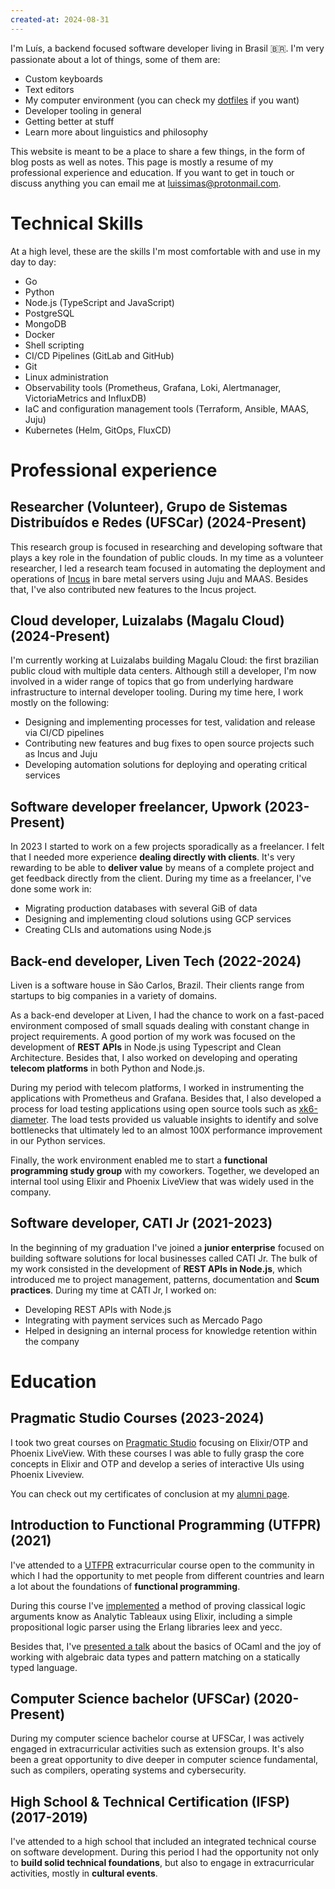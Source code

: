 ```yaml
---
created-at: 2024-08-31
---
```


I'm Luís, a backend focused software developer living in Brasil 🇧🇷. I'm very passionate about a lot of things, some of them are:

- Custom keyboards
- Text editors
- My computer environment (you can check my [dotfiles](https://github.com/luissimas/dotfiles) if you want)
- Developer tooling in general
- Getting better at stuff
- Learn more about linguistics and philosophy

This website is meant to be a place to share a few things, in the form of blog posts as well as notes. This page is mostly a resume of my professional experience and education. If you want to get in touch or discuss anything you can email me at <luissimas@protonmail.com>.

# Technical Skills

At a high level, these are the skills I'm most comfortable with and use in my day to day:

- Go
- Python
- Node.js (TypeScript and JavaScript)
- PostgreSQL
- MongoDB
- Docker
- Shell scripting
- CI/CD Pipelines (GitLab and GitHub)
- Git
- Linux administration
- Observability tools (Prometheus, Grafana, Loki, Alertmanager, VictoriaMetrics and InfluxDB)
- IaC and configuration management tools (Terraform, Ansible, MAAS, Juju)
- Kubernetes (Helm, GitOps, FluxCD)

# Professional experience

## Researcher (Volunteer), Grupo de Sistemas Distribuídos e Redes (UFSCar) (2024-Present)

This research group is focused in researching and developing software that plays a key role in the foundation of public clouds. In my time as a volunteer researcher, I led a research team focused in automating the deployment and operations of [Incus](https://github.com/lxc/incus) in bare metal servers using Juju and MAAS. Besides that, I've also contributed new features to the Incus project.

## Cloud developer, Luizalabs (Magalu Cloud) (2024-Present)

I'm currently working at Luizalabs building Magalu Cloud: the first brazilian public cloud with multiple data centers. Although still a developer, I'm now involved in a wider range of topics that go from underlying hardware infrastructure to internal developer tooling. During my time here, I work mostly on the following:

- Designing and implementing processes for test, validation and release via CI/CD pipelines
- Contributing new features and bug fixes to open source projects such as Incus and Juju
- Developing automation solutions for deploying and operating critical services

## Software developer freelancer, Upwork (2023-Present)

In 2023 I started to work on a few projects sporadically as a freelancer. I felt that I needed more experience **dealing directly with clients**. It's very rewarding to be able to **deliver value** by means of a complete project and get feedback directly from the client. During my time as a freelancer, I've done some work in:

- Migrating production databases with several GiB of data
- Designing and implementing cloud solutions using GCP services
- Creating CLIs and automations using Node.js

## Back-end developer, Liven Tech (2022-2024)

Liven is a software house in São Carlos, Brazil. Their clients range from startups to big companies in a variety of domains.

As a back-end developer at Liven, I had the chance to work on a fast-paced environment composed of small squads dealing with constant change in project requirements. A good portion of my work was focused on the development of **REST APIs** in Node.js using Typescript and Clean Architecture. Besides that, I also worked on developing and operating **telecom platforms** in both Python and Node.js.

During my period with telecom platforms, I worked in instrumenting the applications with Prometheus and Grafana. Besides that, I also developed a process for load testing applications using open source tools such as [xk6-diameter](https://github.com/MATRIXXSoftware/xk6-diameter). The load tests provided us valuable insights to identify and solve bottlenecks that ultimately led to an almost 100X performance improvement in our Python services.

Finally, the work environment enabled me to start a **functional programming study group** with my coworkers. Together, we developed an internal tool using Elixir and Phoenix LiveView that was widely used in the company.

## Software developer, CATI Jr (2021-2023)

In the beginning of my graduation I've joined a **junior enterprise** focused on building software solutions for local businesses called CATI Jr. The bulk of my work consisted in the development of **REST APIs in Node.js**, which introduced me to project management, patterns, documentation and **Scum practices**. During my time at CATI Jr, I worked on:

- Developing REST APIs with Node.js
- Integrating with payment services such as Mercado Pago
- Helped in designing an internal process for knowledge retention within the company

# Education

## Pragmatic Studio Courses (2023-2024)

I took two great courses on [Pragmatic Studio](https://pragmaticstudio.com/) focusing on Elixir/OTP and Phoenix LiveView. With these courses I was able to fully grasp the core concepts in Elixir and OTP and develop a series of interactive UIs using Phoenix Liveview.

You can check out my certificates of conclusion at my [alumni page](https://pragmaticstudio.com/alumni/lu%C3%ADs-simas-l-sv).

## Introduction to Functional Programming (UTFPR) (2021)

I've attended to a [UTFPR](https://www.utfpr.edu.br/) extracurricular course open to the community in which I had the opportunity to met people from different countries and learn a lot about the foundations of **functional programming**.

During this course I've [implemented](https://github.com/luissimas/analytic_tableaux) a method of proving classical logic arguments know as Analytic Tableaux using Elixir, including a simple propositional logic parser using the Erlang libraries leex and yecc.

Besides that, I've [presented a talk](https://youtu.be/rTL4TtpdjIE?t=1573) about the basics of OCaml and the joy of working with algebraic data types and pattern matching on a statically typed language.

## Computer Science bachelor (UFSCar) (2020-Present)

During my computer science bachelor course at UFSCar, I was actively engaged in extracurricular activities such as extension groups. It's also been a great opportunity to dive deeper in computer science fundamental, such as compilers, operating systems and cybersecurity.

## High School & Technical Certification (IFSP) (2017-2019)

I've attended to a high school that included an integrated technical course on software development. During this period I had the opportunity not only to **build solid technical foundations**, but also to engage in extracurricular activities, mostly in **cultural events**.
